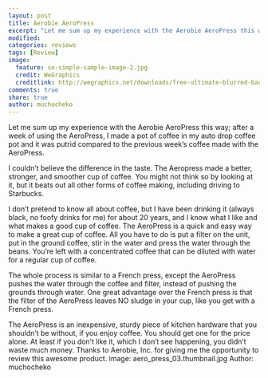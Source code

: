```yaml
---
layout: post
title: Aerobie AeroPress
excerpt: "Let me sum up my experience with the Aerobie AeroPress this way; after a week of using the AeroPress, I made a pot of coffee in my auto drop coffee pot and it was putrid compared to the previous week’s coffee made with the AeroPress."
modified: 
categories: reviews
tags: [Review]
image:
  feature: so-simple-sample-image-2.jpg
  credit: WeGraphics
  creditlink: http://wegraphics.net/downloads/free-ultimate-blurred-background-pack/
comments: true
share: true
author: muchocheko
---
```

Let me sum up my experience with the Aerobie AeroPress this way; after a week of using the AeroPress, I made a pot of coffee in my auto drop coffee pot and it was putrid compared to the previous week’s coffee made with the AeroPress.

I couldn’t believe the difference in the taste. The Aeropress made a better, stronger, and smoother cup of coffee. You might not think so by looking at it, but it beats out all other forms of coffee making, including driving to Starbucks.

I don’t pretend to know all about coffee, but I have been drinking it (always black, no foofy drinks for me) for about 20 years, and I know what I like and what makes a good cup of coffee. The AeroPress is a quick and easy way to make a great cup of coffee. All you have to do is put a filter on the unit, put in the ground coffee, stir in the water and press the water through the beans. You’re left with a concentrated coffee that can be diluted with water for a regular cup of coffee.

The whole process is similar to a French press, except the AeroPress pushes the water through the coffee and filter, instead of pushing the grounds through water. One great advantage over the French press is that the filter of the AeroPress leaves NO sludge in your cup, like you get with a French press.

The AeroPress is an inexpensive, sturdy piece of kitchen hardware that you shouldn’t be without, if you enjoy coffee. You should get one for the price alone. At least if you don’t like it, which I don’t see happening, you didn’t waste much money. Thanks to Aerobie, Inc. for giving me the opportunity to review this awesome product. 
image: aero_press_03.thumbnail.jpg
Author: muchocheko